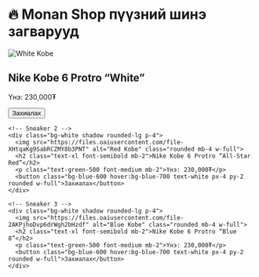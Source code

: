 <div class="min-h-screen bg-gray-100 text-gray-800 font-sans p-6">
  <h1 class="text-3xl font-bold text-center mb-6">🔥 Monan Shop пүүзний шинэ загварууд</h1>

  <div class="grid grid-cols-1 md:grid-cols-3 gap-6">
    <!-- Sneaker 1 -->
    <div class="bg-white shadow rounded-lg p-4">
      <img src="https://files.oaiusercontent.com/file-T14cssDTq1G3wmXNXY7EVT" alt="White Kobe" class="rounded mb-4 w-full">
      <h2 class="text-xl font-semibold mb-2">Nike Kobe 6 Protro “White”</h2>
      <p class="text-green-500 font-medium mb-2">Үнэ: 230,000₮</p>
      <button class="bg-blue-600 hover:bg-blue-700 text-white px-4 py-2 rounded w-full">Захиалах</button>
    </div>

    <!-- Sneaker 2 -->
    <div class="bg-white shadow rounded-lg p-4">
      <img src="https://files.oaiusercontent.com/file-XHtqaKg9SabRCZMY8b3PNT" alt="Red Kobe" class="rounded mb-4 w-full">
      <h2 class="text-xl font-semibold mb-2">Nike Kobe 6 Protro “All-Star Red”</h2>
      <p class="text-green-500 font-medium mb-2">Үнэ: 230,000₮</p>
      <button class="bg-blue-600 hover:bg-blue-700 text-white px-4 py-2 rounded w-full">Захиалах</button>
    </div>

    <!-- Sneaker 3 -->
    <div class="bg-white shadow rounded-lg p-4">
      <img src="https://files.oaiusercontent.com/file-2AKPjhoDvp6drWgh2bHzdf" alt="Blue Kobe" class="rounded mb-4 w-full">
      <h2 class="text-xl font-semibold mb-2">Nike Kobe 6 Protro “Blue 8”</h2>
      <p class="text-green-500 font-medium mb-2">Үнэ: 230,000₮</p>
      <button class="bg-blue-600 hover:bg-blue-700 text-white px-4 py-2 rounded w-full">Захиалах</button>
    </div>
  </div>
</div>
    